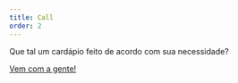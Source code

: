 ```yaml
---
title: Call
order: 2
---
```

Que tal um cardápio feito de acordo com sua necessidade?

[Vem com a gente!](/contato)
